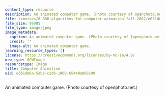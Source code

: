```yaml
---
content_type: resource
description: An animated computer game. (Photo courtesy of openphoto.net.)
file: /courses/6-838-algorithms-for-computer-animation-fall-2002/e051d86a5ab2c2d6100865449a869299_6-838f02.jpg
file_size: 99085
file_type: image/jpeg
image_metadata:
  caption: An animated computer game. (Photo courtesy of [openphoto.net](http://openphoto.net/).)
  credit: ''
  image-alt: An animated computer game.
learning_resource_types: []
license: https://creativecommons.org/licenses/by-nc-sa/4.0/
ocw_type: OCWImage
resourcetype: Image
title: Computer Animation
uid: e051d86a-5ab2-c2d6-1008-65449a869299
---
```

An animated computer game. (Photo courtesy of openphoto.net.)